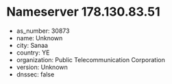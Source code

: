 # Nameserver 178.130.83.51

* as_number: 30873
* name: Unknown
* city: Sanaa
* country: YE
* organization: Public Telecommunication Corporation
* version: Unknown
* dnssec: false

